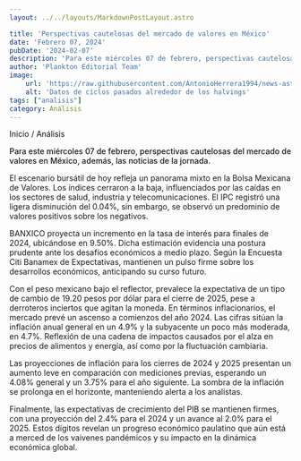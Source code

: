 ```yaml
---
layout: ../../layouts/MarkdownPostLayout.astro

title: 'Perspectivas cautelosas del mercado de valores en México'
date: 'Febrero 07, 2024'
pubDate: '2024-02-07'
description: 'Para este miércoles 07 de febrero, perspectivas cautelosas del mercado de valores en México, además, las noticias de la jornada.'
author: 'Plankton Editorial Team'
image:
    url: 'https://raw.githubusercontent.com/AntonioHerrera1994/news-astro/master/src/assets/analisis/analisis9.webp'
    alt: 'Datos de ciclos pasados alrededor de los halvings'
tags: ["analisis"]
category: Análisis
---
```


<span><a href="/" style="text-decoration:none;color:#0F1416">Inicio</a> / <a href="/analisis-financiero" style="text-decoration:none;color:#0F1416">Análisis</a></span>


<p style="font-weight: 500;">Para este miércoles 07 de febrero, perspectivas cautelosas del mercado de valores en México, además, las noticias de la jornada.</p>


El escenario bursátil de hoy refleja un panorama mixto en la Bolsa Mexicana de Valores. Los índices cerraron a la baja, influenciados por las caídas en los sectores de salud, industria y telecomunicaciones. El IPC registró una ligera disminución del 0.04%, sin embargo, se observó un predominio de valores positivos sobre los negativos.

BANXICO proyecta un incremento en la tasa de interés para finales de 2024, ubicándose en 9.50%. Dicha estimación evidencia una postura prudente ante los desafíos económicos a medio plazo. Según la Encuesta Citi Banamex de Expectativas, mantienen un pulso firme sobre los desarrollos económicos, anticipando su curso futuro.

Con el peso mexicano bajo el reflector, prevalece la expectativa de un tipo de cambio de 19.20 pesos por dólar para el cierre de 2025, pese a derroteros inciertos que agitan la moneda. En términos inflacionarios, el mercado prevé un ascenso a comienzos del año 2024. Las cifras sitúan la inflación anual general en un 4.9% y la subyacente un poco más moderada, en 4.7%. Reflexión de una cadena de impactos causados por el alza en precios de alimentos y energía, así como por la fluctuación cambiaria.

Las proyecciones de inflación para los cierres de 2024 y 2025 presentan un aumento leve en comparación con mediciones previas, esperando un 4.08% general y un 3.75% para el año siguiente. La sombra de la inflación se prolonga en el horizonte, manteniendo alerta a los analistas.

Finalmente, las expectativas de crecimiento del PIB se mantienen firmes, con una proyección del 2.4% para el 2024 y un avance al 2.0% para el 2025. Estos dígitos revelan un progreso económico paulatino que aún está a merced de los vaivenes pandémicos y su impacto en la dinámica económica global.